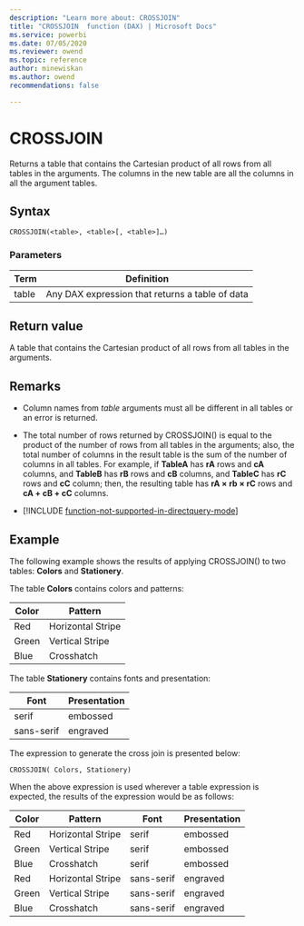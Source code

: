 ```yaml
---
description: "Learn more about: CROSSJOIN"
title: "CROSSJOIN  function (DAX) | Microsoft Docs"
ms.service: powerbi 
ms.date: 07/05/2020
ms.reviewer: owend
ms.topic: reference
author: minewiskan
ms.author: owend 
recommendations: false

---
```

# CROSSJOIN

Returns a table that contains the Cartesian product of all rows from all tables in the arguments. The columns in the new table are all the columns in all the argument tables.  
  
## Syntax  
  
```dax
CROSSJOIN(<table>, <table>[, <table>]…)  
```
  
### Parameters  

|Term|Definition|  
|--------|--------------|  
|table|Any DAX expression that returns a table of data|  
  
## Return value

A table that contains the Cartesian product of all rows from all tables in the arguments.  
  
## Remarks  
  
- Column names from *table* arguments must all be different in all tables or an error is returned.  
  
- The total number of rows returned by CROSSJOIN() is equal to the product of the number of rows from all tables in the arguments; also, the total number of columns in the result table is the sum of the number of columns in all tables. For example, if **TableA** has **rA** rows and **cA** columns, and **TableB** has **rB** rows and **cB** columns, and **TableC** has **rC** rows and **cC** column; then, the resulting table has **rA × rb × rC** rows and **cA + cB + cC** columns.  

- [!INCLUDE [function-not-supported-in-directquery-mode](includes/function-not-supported-in-directquery-mode.md)]

## Example

The following example shows the results of applying CROSSJOIN() to two tables: **Colors** and **Stationery**.  
  
The table **Colors** contains colors and patterns:  
  
|Color|Pattern|  
|---------|-----------|  
|Red|Horizontal Stripe|  
|Green|Vertical Stripe|  
|Blue|Crosshatch|  
  
The table **Stationery** contains fonts and presentation:  
  
|Font|Presentation|  
|--------|----------------|  
|serif|embossed|  
|sans-serif|engraved|  
  
The expression to generate the cross join is presented below:  
  
```dax
CROSSJOIN( Colors, Stationery)  
```

When the above expression is used wherever a table expression is expected, the results of the expression would be as follows:  
  
|Color|Pattern|Font|Presentation|  
|---------|-----------|---------|-----------|  
|Red|Horizontal Stripe|serif|embossed|  
|Green|Vertical Stripe|serif|embossed|  
|Blue|Crosshatch|serif|embossed|  
|Red|Horizontal Stripe|sans-serif|engraved|  
|Green|Vertical Stripe|sans-serif|engraved|  
|Blue|Crosshatch|sans-serif|engraved|  
